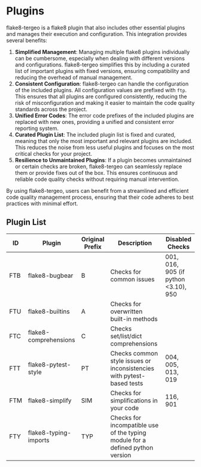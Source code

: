 # Plugins

flake8-tergeo is a flake8 plugin that also includes other essential plugins and manages their execution and configuration.
This integration provides several benefits:

1. **Simplified Management**: Managing multiple flake8 plugins individually can be cumbersome,
    especially when dealing with different versions and configurations.
    flake8-tergeo simplifies this by including a curated list of important plugins with fixed versions,
    ensuring compatibility and reducing the overhead of manual management.
2. **Consistent Configuration**: flake8-tergeo can handle the configuration of the included plugins.
    All configuration values are prefixed with `ftp`.
    This ensures that all plugins are configured consistently, reducing the risk of
    misconfiguration and making it easier to maintain the code quality standards across the project.
3. **Unified Error Codes**: The error code prefixes of the included plugins are replaced with new ones,
    providing a unified and consistent error reporting system.
4. **Curated Plugin List**: The included plugin list is fixed and curated, meaning that only the
    most important and relevant plugins are included. This reduces the noise from less useful plugins
    and focuses on the most critical checks for your project.
5. **Resilience to Unmaintained Plugins**: If a plugin becomes unmaintained or certain checks are broken,
    flake8-tergeo can seamlessly replace them or provide fixes out of the box.
    This ensures continuous and reliable code quality checks without requiring manual intervention.

By using flake8-tergeo, users can benefit from a streamlined and efficient code quality
management process, ensuring that their code adheres to best practices with minimal effort.

## Plugin List

| ID | Plugin | Original Prefix | Description | Disabled Checks |
| --- | --- | --- | --- | --- |
| FTB | flake8-bugbear | B | Checks for common issues | 001, 016, 905 (if python <3.10), 950 |
| FTU | flake8-builtins | A | Checks for overwritten built-in methods | |
| FTC | flake8-comprehensions | C | Checks set/list/dict comprehensions | |
| FTT | flake8-pytest-style | PT | Checks common style issues or inconsistencies with pytest-based tests | 004, 005, 013, 019 |
| FTM | flake8-simplify | SIM | Checks for simplifications in your code | 116, 901 |
| FTY | flake8-typing-imports | TYP | Checks for incompatible use of the typing module for a defined python version | |
